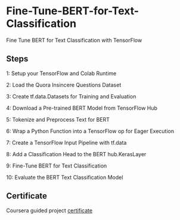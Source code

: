 # Fine-Tune-BERT-for-Text-Classification
Fine Tune BERT for Text Classification with TensorFlow

## Steps
1:  Setup your TensorFlow and Colab Runtime

2: Load the Quora Insincere Questions Dataset

3: Create tf.data.Datasets for Training and Evaluation

4: Download a Pre-trained BERT Model from TensorFlow Hub

5: Tokenize and Preprocess Text for BERT

6:  Wrap a Python Function into a TensorFlow op for Eager Execution

7: Create a TensorFlow Input Pipeline with tf.data

8: Add a Classification Head to the BERT hub.KerasLayer

9: Fine-Tune BERT for Text Classification

10: Evaluate the BERT Text Classification Model
 
## Certificate 
Coursera guided project [certificate](https://www.coursera.org/account/accomplishments/certificate/FBFCYKTA3WY2)
